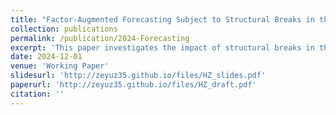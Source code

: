 ```yaml
---
title: "Factor-Augmented Forecasting Subject to Structural Breaks in the Factor Structure"
collection: publications
permalink: /publication/2024-Forecasting
excerpt: 'This paper investigates the impact of structural breaks in the factor structure on factor-augmented forecasting. We decompose the break in the factor loading matrix into rotational and shift components. To effectively utilize the pre-break data and maintain robustness against shift breaks, we propose a novel factor estimator that minimizes the L2 distance between pre- and post-break loading matrices through the rotation of factor estimates. We call this estimator the “rotated factors” and analyze its the asymptotic properties, along with two competing factor estimators, in the presence of different types of breaks. To leverage the respective advantages of each factor estimator in an automatic data driven way, we introduce a method that averages over sets of factor estimates using a leave-h-out cross- validation criterion. Simulations demonstrate that combining different factor estimates through the proposed cross-validation averaging approach leads to improved forecasting performance compared to existing methods. Furthermore, we evaluate the effectiveness of our methods in an empirical application with US macroeconomic data and emphasize the importance of incorporating structural breaks into factor-augmented forecasting models.'
date: 2024-12-01
venue: 'Working Paper'
slidesurl: 'http://zeyuz35.github.io/files/HZ_slides.pdf'
paperurl: 'http://zeyuz35.github.io/files/HZ_draft.pdf'
citation: ''
---
```

